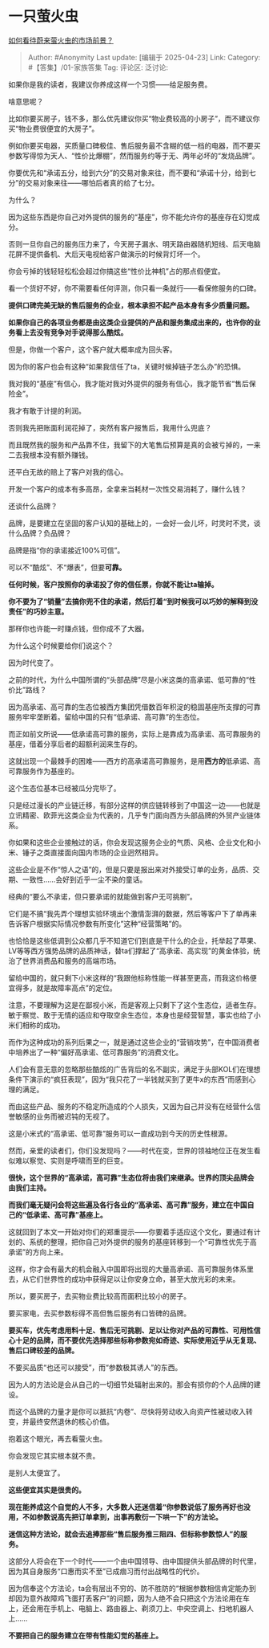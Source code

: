 # 一只萤火虫
[如何看待蔚来萤火虫的市场前景？](https://www.zhihu.com/question/1897041127921653178/answer/1898164043136627610)

> Author: #Anonymity
> Last update: [编辑于 2025-04-23]
> Link:
> Category: #【答集】/01-家族答集 
> Tag:
> 评论区:
> 泛讨论:
  
如果你是我的读者，我建议你养成这样一个习惯——给足服务费。

啥意思呢？

比如你要买房子，钱不多，那么优先建议你买“物业费较高的小房子”，而不建议你买“物业费很便宜的大房子”。

例如你要买电器，买质量口碑极佳、售后服务最不含糊的低一档的电器，而不要买参数写得惊为天人、“性价比爆棚”，然而服务约等于无、两年必坏的“发烧品牌”。

你要优先和“承诺五分，给到六分”的交易对象来往，而不要和“承诺十分，给到七分”的交易对象来往——哪怕后者真的给了七分。

为什么？

因为这些东西是你自己对外提供的服务的“基座”，你不能允许你的基座存在幻觉成分。

否则一旦你自己的服务压力来了，今天房子漏水、明天路由器随机短线、后天电脑花屏不提供备机、大后天电视给客户做演示的时候背灯坏一个。

你会亏掉的钱轻轻松松会超过你搞这些“性价比神机”占的那点假便宜。

看一个货好不好，你不需要看任何评测，你只看一条就行——看保修服务的口碑。

**提供口碑完美无缺的售后服务的企业，根本承担不起产品本身有多少质量问题。**

**如果你自己的各项业务都是由这类企业提供的产品和服务集成出来的，也许你的业务看上去没有竞争对手说得那么酷炫。**

但是，你做一个客户，这个客户就大概率成为回头客。

因为你的客户也会有这种“如果我信任了ta，关键时候掉链子怎么办”的恐惧。

我对我的“基座”有信心，我才能对我对外提供的服务有信心，我才能节省“售后保险金”。

我才有敢于计提的利润。

否则我先把账面利润花掉了，突然有客户报售后，我用什么兜底？

而且既然我的服务和产品靠不住，我留下的大笔售后预算是真的会被亏掉的，一来二去我根本没有额外赚钱。

还平白无故的赔上了客户对我的信心。

开发一个客户的成本有多高昂，全拿来当耗材一次性交易消耗了，赚什么钱？

还谈什么品牌？

品牌，是要建立在坚固的客户认知的基础上的，一会好一会儿坏，时灵时不灵，谈什么品牌？负品牌？

品牌是指“你的承诺接近100%可信”。

可以不“酷炫”、不“爆表”，但要**可靠。**

**任何时候，客户按照你的承诺投了你的信任票，你就不能让ta输掉。**

**你不要为了“销量”去搞你兜不住的承诺，然后打着“到时候我可以巧妙的解释到没责任”的巧妙主意。**

那样你也许能一时赚点钱，但你成不了大器。

为什么这个时候要给你们说这个？

因为时代变了。

之前的时代，为什么中国所谓的“头部品牌”尽是小米这类的高承诺、低可靠的“性价比”路线？

因为高承诺、高可靠的生态位被西方集团凭借数百年积淀的稳固基座所支撑的可靠服务牢牢垄断着。留给中国的只有“低承诺、高可靠”的生态位。

而正如前文所说——低承诺高可靠的服务，实际上是靠成为高承诺、高可靠服务的基座，借着分享后者的超额利润来生存的。

这就出现一个最棘手的困难——西方的高承诺高可靠服务，是用**西方的**低承诺、高可靠服务作为基座的。

这个生态位基本已经被瓜分完毕了。

只是经过漫长的产业链迁移，有部分这样的供应链转移到了中国这一边——也就是立讯精密、欧菲光这类企业为代表的，几乎专门面向西方头部品牌的外贸产业链体系。

你如果和这些企业接触过的话，你会发现这服务企业的气质、风格、企业文化和小米、锤子之类直接面向国内市场的企业迥然相异。

这些企业是不作“惊人之语”的，但是只要是报出来对外接受订单的业务，品质、交期、一致性……会好到近乎一尘不染的童话。

经典的“要么不承诺，但只要承诺的就能做到客户无可挑剔”。

它们是不搞“我先弄个理想实验环境出个激情澎湃的数据，然后等客户下了单再来告诉客户根据实际情况参数有所变化”这种“经营策略”的。

也恰恰是这些低调到公众都几乎不知道它们到底是干什么的企业，托举起了苹果、LV等等西方强势品牌的品质神话，替ta们撑起了“高承诺、高实现”的黄金体验，统治了世界消费品和服务的高端市场。

留给中国的，就只剩下小米这样的“我跟他标称性能一样甚至更高，而我这价格便宜得多，就是故障率高点”的定位。

注意，不要理解为这是在鄙视小米，而是客观上只剩下了这个生态位，适者生存。敏于察觉、敢于无情的适应和夺取空余生态位，本身也是经营智慧，事实也给了小米们相称的成功。

而作为这种成功的系列后果之一，就是通过这些企业的“营销攻势”，在中国消费者中培养出了一种“偏好高承诺、低可靠服务”的消费文化。

人们会有意无意的忽略那些酷炫的广告背后的名不副实，满足于头部KOL们在理想条件下演示的“疯狂表现”，因为“我只花了一半钱就买到了更牛x的东西”而感到心理的满足。

而由这些产品、服务的不稳定所造成的个人损失，又因为自己并没有在经营什么信誉敏感的业务而被迟钝的无视了。

这是小米式的“高承诺、低可靠”服务可以一直成功到今天的历史性根源。

然而，亲爱的读者们，你们没发现吗？——时代在变，世界的领袖地位正在发生看似难以察觉、实则是呼啸而至的巨变。

**很快，这个世界的“高承诺，高可靠”生态位将由我们来继承。世界的顶尖品牌会由我们主持。**

**而我们毫无疑问会将这些遍及各行各业的“高承诺、高可靠”服务，建立在中国自己的“低承诺、高可靠”基座上。**

这就回到了本文一开始对你们的郑重提示——你要着手适应这个文化，要通过有计划的、系统的整理，把你自己对外提供的服务的基座转移到一个“可靠性优先于高承诺”的方向上来。

这样，你才会有最大的机会融入中国即将出现的大量高承诺、高可靠服务体系里去，从它们世界性的成功中获得足以让你安身立命，甚至大放光彩的未来。

所以，要买房子，去买物业费比较高而面积比较小的房子。

要买家电，去买参数标得不高但售后服务有口皆碑的品牌。

**要买车，优先考虑用料十足、售后无可挑剔、足以让你对产品的可靠性、可用性信心十足的品牌，而不要优先选择那些标称参数宛如奇迹、实际使用近乎从无复现、售后口碑较差的品牌。**

不要买品质“也还可以接受”，而“参数极其诱人”的东西。

因为人的方法论是会从自己的一切细节处辐射出来的。那会有损你的个人品牌的建设。

而这个品牌的力量才是你可以抵抗“内卷”、尽快将劳动收入向资产性被动收入转变，并最终安然退休的核心价值。

抱着这个眼光，再去看萤火虫。

你会发现它其实根本就不贵。

是别人太便宜了。

**这些便宜其实是很贵的。**

  

**现在能养成这个自觉的人不多，大多数人还迷信着“你参数说低了服务再好也没用，不如参数说高先把订单拿到，出事再敷衍一下哄一下”的方法论。**

**迷信这种方法论，就会去追捧那些“售后服务推三阻四、但标称参数惊人”的服务。**

这部分人将会在下一个时代——一个由中国领导、由中国提供头部品牌的时代里，因为其自身服务“口惠而实不至”已成痼习而付出战略性的代价。

因为信奉这个方法论，ta会有层出不穷的、防不胜防的“根据参数相信肯定能办到却因为意外故障鸡飞蛋打丢客户”的问题，因为人绝不会只把这个方法论用在车上，还会用在手机上、电脑上、路由器上、剃须刀上、中央空调上、扫地机器人上……

**不要把自己的服务建立在带有性能幻觉的基座上。**

